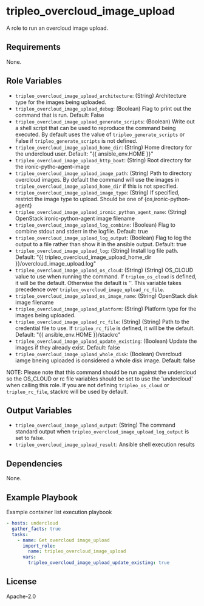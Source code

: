 tripleo_overcloud_image_upload
========================

A role to run an overcloud image upload.

Requirements
------------

None.

Role Variables
--------------

* `tripleo_overcloud_image_upload_architecture`: (String) Architecture type for the images being uploaded.
* `tripleo_overcloud_image_upload_debug`: (Boolean) Flag to print out the command that is run. Default: False
* `tripleo_overcloud_image_upload_generate_scripts`: (Boolean) Write out a shell script that can be used to reproduce the command being executed. By default uses the value of `tripleo_generate_scripts` or False if `tripleo_generate_scripts` is not defined.
* `tripleo_overcloud_image_upload_home_dir`: (String) Home directory for the undercloud user. Default: "{{ ansible_env.HOME }}"
* `tripleo_overcloud_image_upload_http_boot`: (String) Root directory for the ironic-pytho-agent-image
* `tripleo_overcloud_image_upload_image_path`: (String) Path to directory overcloud images. By default the command will use the images in `tripleo_overcloud_image_upload_home_dir` if this is not specified.
* `tripleo_overcloud_image_upload_image_type`: (String) If specified, restrict the image type to upload. Should be one of {os,ironic-python-agent}
* `tripleo_overcloud_image_upload_ironic_python_agent_name`: (String) OpenStack ironic-python-agent image filename
* `tripleo_overcloud_image_upload_log_combine`: (Boolean) Flag to combine stdout and stderr in the logfile. Default: true
* `tripleo_overcloud_image_upload_log_output`: (Boolean) Flag to log the output to a file rather than show it in the ansible output. Default: true
* `tripleo_overcloud_image_upload_log`: (String) Install log file path. Default: "{{ tripleo_overcloud_image_upload_home_dir }}/overcloud_image_upload.log"
* `tripleo_overcloud_image_upload_os_cloud`: (String) (String) OS_CLOUD value to use when running the command. If `tripleo_os_cloud` is defined, it will be the default. Otherwise the default is ''. This variable takes precedence over `tripleo_overcloud_image_upload_rc_file`.
* `tripleo_overcloud_image_upload_os_image_name`: (String) OpenStack disk image filename
* `tripleo_overcloud_image_upload_platform`: (String) Platform type for the images being uploaded.
* `tripleo_overcloud_image_upload_rc_file`: (String) (String) Path to the credential file to use. If `tripleo_rc_file` is defined, it will be the default. Default: "{{ ansible_env.HOME }}/stackrc"
* `tripleo_overcloud_image_upload_update_existing`: (Boolean) Update the images if they already exist. Default: false
* `tripleo_overcloud_image_upload_whole_disk`: (Boolean) Overcloud iamge bneing uploaded is considered a whole disk image. Default: false

NOTE: Please note that this command should be run against the undercloud so the
OS_CLOUD or rc file variables should be set to use the 'undercloud' when
calling this role. If you are not defining `tripleo_os_cloud` or `tripleo_rc_file`,
stackrc will be used by default.

Output Variables
----------------

* `tripleo_overcloud_image_upload_output`: (String) The command standard output when `tripleo_overcloud_image_upload_log_output` is set to false.
* `tripleo_overcloud_image_upload_result`: Ansible shell execution results

Dependencies
------------

None.

Example Playbook
----------------

Example container list execution playbook

```yaml
- hosts: undercloud
  gather_facts: true
  tasks:
    - name: Get overcloud image_upload
      import_role:
        name: tripleo_overcloud_image_upload
      vars:
        tripleo_overcloud_image_upload_update_existing: true
```

License
-------

Apache-2.0
